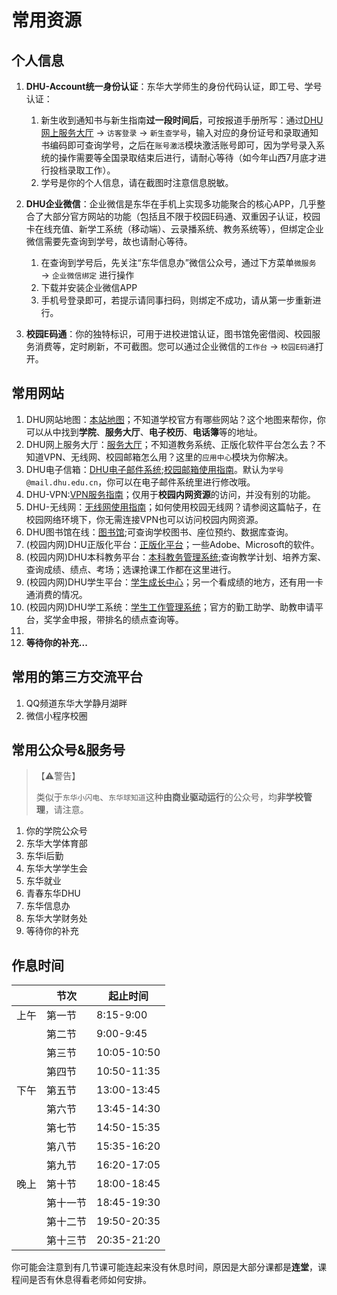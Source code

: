 # 常用资源
## 个人信息

1. **DHU-Account统一身份认证**：东华大学师生的身份代码认证，即工号、学号认证：
      1. 新生收到通知书与新生指南**过一段时间后**，可按报道手册所写：通过[DHU网上服务大厅](https://ehall.dhu.edu.cn) → `访客登录` → `新生查学号`，输入对应的身份证号和录取通知书编码即可查询学号，之后在`账号激活`模块激活账号即可，因为学号录入系统的操作需要等全国录取结束后进行，请耐心等待（如今年山西7月底才进行投档录取工作）。
      2. 学号是你的个人信息，请在截图时注意信息脱敏。
2. **DHU企业微信**：企业微信是东华在手机上实现多功能聚合的核心APP，几乎整合了大部分官方网站的功能（包括且不限于校园E码通、双重因子认证，校园卡在线充值、新学工系统（移动端）、云录播系统、教务系统等），但绑定企业微信需要先查询到学号，故也请耐心等待。
   
      1. 在查询到学号后，先关注“东华信息办”微信公众号，通过下方菜单`微服务` → `企业微信绑定` 进行操作
      2. 下载并安装企业微信APP
      3. 手机号登录即可，若提示请同事扫码，则绑定不成功，请从第一步重新进行。
   
3. **校园E码通**：你的独特标识，可用于进校进馆认证，图书馆免密借阅、校园服务消费等，定时刷新，不可截图。您可以通过企业微信的`工作台` → `校园E码通`打开。
   
## 常用网站
1. DHU网站地图：[本站地图](https://www.dhu.edu.cn/6048/list.htm)；不知道学校官方有哪些网站？这个地图来帮你，你可以从中找到**学院**、**服务大厅**、**电子校历**、**电话簿**等的地址。
2. DHU网上服务大厅：[服务大厅](https://ehall.dhu.edu.cn/)；不知道教务系统、正版化软件平台怎么去？不知道VPN、无线网、校园邮箱怎么用？这里的`应用中心`模块为你解决。
3. DHU电子信箱：[DHU电子邮件系统](http://webmail.dhu.edu.cn/);[校园邮箱使用指南](https://inforcenter.dhu.edu.cn/2021/1202/c21337a290329/page.psp)。默认为`学号@mail.dhu.edu.cn`，你可以在电子邮件系统里进行修改哦。
4. DHU-VPN:[VPN服务指南](https://inforcenter.dhu.edu.cn/2021/1202/c21334a290328/page.psp)；仅用于**校园内网资源**的访问，并没有别的功能。
5. DHU-无线网：[无线网使用指南](https://inforcenter.dhu.edu.cn/2021/1207/c21451a361587/page.htm)；如何使用校园无线网？请参阅这篇帖子，在校园网络环境下，你无需连接VPN也可以访问校园内网资源。
6. DHU图书馆在线：[图书馆](https://library.dhu.edu.cn/);可查询学校图书、座位预约、数据库查询。
7. (校园内网)DHU正版化平台：[正版化平台](http://kms.dhu.edu.cn/index.html)；一些Adobe、Microsoft的软件。
8. (校园内网)DHU本科教务平台：[本科教务管理系统](https://jwgl.dhu.edu.cn/dhu/casLogin);查询教学计划、培养方案、查询成绩、绩点、考场；选课抢课工作都在这里进行。
9. (校园内网)DHU学生平台：[学生成长中心](http://studentdata.dhu.edu.cn:8700/home)；另一个看成绩的地方，还有用一卡通消费的情况。
10. (校园内网)DHU学工系统：[学生工作管理系统](https://student.dhu.edu.cn/)；官方的勤工助学、助教申请平台，奖学金申报，带排名的绩点查询等。
11. 
12. **等待你的补充...**

## 常用的第三方交流平台

1. QQ频道东华大学静月湖畔
2. 微信小程序校圈

## 常用公众号&服务号

> 【⚠️警告】
> 
> 类似于`东华小闪电`、`东华球知道`这种**由商业驱动运行**的公众号，均**非学校管理**，请注意。

1. 你的学院公众号
2. 东华大学体育部
3. 东华i后勤
4. 东华大学学生会
5. 东华就业
6. 青春东华DHU
7. 东华信息办
8. 东华大学财务处
9. 等待你的补充

## 作息时间
|      	| 节次     	| 起止时间    	|
|------	|----------	|-------------	|
| 上午 	| 第一节   	| 8:15-9:00   	|
|      	| 第二节   	| 9:00-9:45   	|
|      	| 第三节   	| 10:05-10:50 	|
|      	| 第四节   	| 10:50-11:35 	|
| 下午 	| 第五节   	| 13:00-13:45 	|
|      	| 第六节   	| 13:45-14:30 	|
|      	| 第七节   	| 14:50-15:35 	|
|      	| 第八节   	| 15:35-16:20 	|
|      	| 第九节   	| 16:20-17:05 	|
| 晚上 	| 第十节   	| 18:00-18:45 	|
|      	| 第十一节 	| 18:45-19:30 	|
|      	| 第十二节 	| 19:50-20:35 	|
|      	| 第十三节 	| 20:35-21:20 	|

你可能会注意到有几节课可能连起来没有休息时间，原因是大部分课都是**连堂**，课程间是否有休息得看老师如何安排。